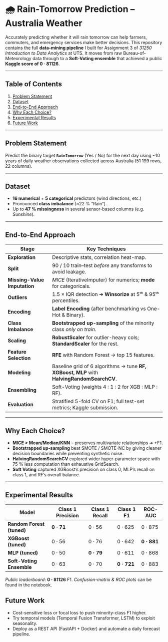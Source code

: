 # 🌧️ Rain-Tomorrow Prediction – Australia Weather

Accurately predicting whether it will rain tomorrow can help farmers, commuters, and emergency services make better decisions.
This repository contains the full **data-mining pipeline** I built for Assignment 3 of *31250 Introduction to Data Analytics* at UTS. It moves from raw Bureau-of-Meteorology data through to a **Soft-Voting ensemble** that achieved a public **Kaggle score of 0 · 81126**.

---

## Table of Contents

1. [Problem Statement](#problem-statement)
2. [Dataset](#dataset)
3. [End-to-End Approach](#end-to-end-approach)
4. [Why Each Choice?](#why-each-choice)
5. [Experimental Results](#experimental-results)
6. [Future Work](#future-work)

---

## Problem Statement

Predict the binary target **`RainTomorrow`** (Yes / No) for the next day using \~10 years of daily weather observations collected across Australia (51 199 rows, 22 columns).

---

## Dataset

* **16 numerical** + **5 categorical** predictors (wind directions, etc.)
* Pronounced **class imbalance** (≈22 % “Rain”).
* Up to **47 % missingness** in several sensor-based columns (e.g. *Sunshine*).

---

## End-to-End Approach

| Stage                        | Key Techniques                                                                            |
| ---------------------------- | ----------------------------------------------------------------------------------------- |
| **Exploration**              | Descriptive stats, correlation heat-map.                                                  |
| **Split**                    | 90 / 10 train–test *before* any transforms to avoid leakage.                              |
| **Missing-Value Imputation** | *MICE* (IterativeImputer) for numerics; **mode** for categoricals.                        |
| **Outliers**                 | 1.5 × IQR detection ➜ **Winsorize** at 5ᵗʰ & 95ᵗʰ percentiles.                            |
| **Encoding**                 | **Label Encoding** (after benchmarking vs One-Hot & Binary).                              |
| **Class Imbalance**          | **Bootstrapped up-sampling** of the minority class *only on train*.                       |
| **Scaling**                  | **RobustScaler** for outlier-heavy cols; **StandardScaler** for the rest.                 |
| **Feature Selection**        | **RFE** with Random Forest → top 15 features.                                             |
| **Modeling**                 | Baseline grid of 6 algorithms → tune **RF, XGBoost, MLP** with **HalvingRandomSearchCV**. |
| **Ensembling**               | Soft-Voting (weights 4 : 1 : 2 for XGB : MLP : RF).                                       |
| **Evaluation**               | Stratified 5-fold CV on F1; full test-set metrics; Kaggle submission.                     |

---

## Why Each Choice?

* **MICE > Mean/Median/KNN** – preserves multivariate relationships ➜ +F1.
* **Bootstrapped up-sampling** beat SMOTE / SMOTE-NC by giving cleaner decision boundaries while preventing synthetic noise.
* **HalvingRandomSearchCV** explored wider hyper-parameter space with 75 % less computation than exhaustive GridSearch.
* **Soft Voting** captured XGBoost’s precision on class 0, MLP’s recall on class 1, and RF’s overall balance.

---

## Experimental Results

| Model                     | Class 1 Precision | Class 1 Recall | Class 1 F1  | ROC-AUC     |
| ------------------------- | ----------------- | -------------- | ----------- | ----------- |
| **Random Forest (tuned)** | **0 · 71**        | 0 · 56         | 0 · 625     | 0 · 875     |
| **XGBoost (tuned)**       | 0 · 56            | 0 · 76         | 0 · 642     | **0 · 881** |
| **MLP (tuned)**           | 0 · 50            | **0 · 79**     | 0 · 611     | 0 · 868     |
| **Soft-Voting Ensemble**  | 0 · 63            | 0 · 70         | **0 · 721** | 0 · 883     |

*Public leaderboard*: **0 · 81126** F1.
*Confusion-matrix & ROC plots* can be found in the notebook.

## Future Work

* Cost-sensitive loss or focal loss to push minority-class F1 higher.
* Try temporal models (Temporal Fusion Transformer, LSTM) to exploit seasonality.
* Deploy as a REST API (FastAPI + Docker) and automate a daily forecast pipeline.



